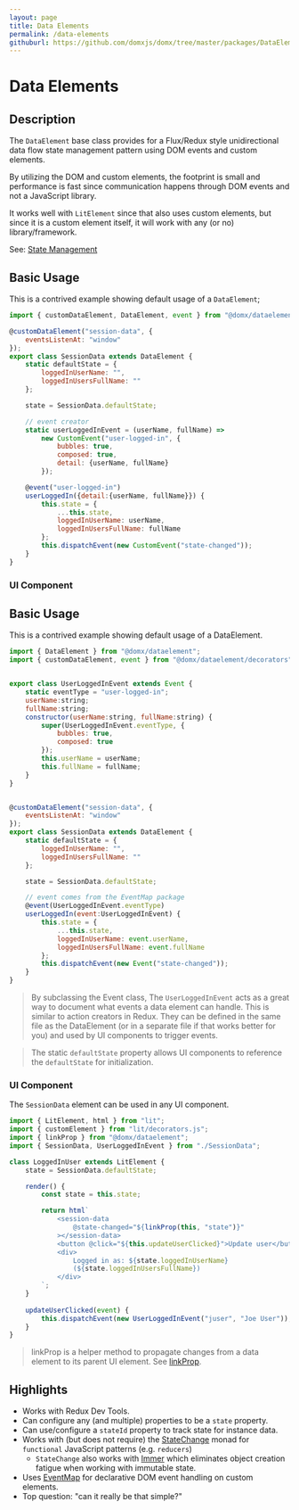 ```yaml
---
layout: page
title: Data Elements
permalink: /data-elements
githuburl: https://github.com/domxjs/domx/tree/master/packages/DataElement
---
```

# Data Elements

## Description
The `DataElement` base class provides for a Flux/Redux style unidirectional data flow state management
pattern using DOM events and custom elements.

By utilizing the DOM and custom elements, the footprint is small and 
performance is fast since communication happens through
DOM events and not a JavaScript library.

It works well with `LitElement` since that also uses custom elements,
but since it is a custom element itself, it will work with any (or no)
library/framework.

See: <a href="/state-management">State Management</a>


## Basic Usage
This is a contrived example showing default usage of a `DataElement`;

```js
import { customDataElement, DataElement, event } from "@domx/dataelement";

@customDataElement("session-data", {
    eventsListenAt: "window"
});
export class SessionData extends DataElement {
    static defaultState = {
        loggedInUserName: "",
        loggedInUsersFullName: ""
    };

    state = SessionData.defaultState;

    // event creator
    static userLoggedInEvent = (userName, fullName) => 
        new CustomEvent("user-logged-in", {
            bubbles: true,
            composed: true,
            detail: {userName, fullName}
        });

    @event("user-logged-in")
    userLoggedIn({detail:{userName, fullName}}) {
        this.state = {
            ...this.state,
            loggedInUserName: userName,
            loggedInUsersFullName: fullName
        };
        this.dispatchEvent(new CustomEvent("state-changed"));
    }
}
```

### UI Component
## Basic Usage
This is a contrived example showing default usage of a DataElement.

```js
import { DataElement } from "@domx/dataelement";
import { customDataElement, event } from "@domx/dataelement/decorators";


export class UserLoggedInEvent extends Event {
    static eventType = "user-logged-in";
    userName:string;
    fullName:string;
    constructor(userName:string, fullName:string) {
        super(UserLoggedInEvent.eventType, {
            bubbles: true,
            composed: true
        });
        this.userName = userName;
        this.fullName = fullName;
    }
}


@customDataElement("session-data", {
    eventsListenAt: "window"
});
export class SessionData extends DataElement {
    static defaultState = {
        loggedInUserName: "",
        loggedInUsersFullName: ""
    };

    state = SessionData.defaultState;

    // event comes from the EventMap package
    @event(UserLoggedInEvent.eventType)
    userLoggedIn(event:UserLoggedInEvent) {
        this.state = {
            ...this.state,
            loggedInUserName: event.userName,
            loggedInUsersFullName: event.fullName
        };
        this.dispatchEvent(new Event("state-changed"));
    }
}
```
> By subclassing the Event class, The `UserLoggedInEvent` acts 
as a great way to document what events a data element can handle.
This is similar to action creators in Redux. They can be defined
in the same file as the DataElement (or in a separate file
if that works better for you) and used by UI components
to trigger events.

> The static `defaultState` property allows UI components
to reference the `defaultState` for initialization.

### UI Component
The `SessionData` element can be used in any UI component.

```js
import { LitElement, html } from "lit";
import { customElement } from "lit/decorators.js";
import { linkProp } from "@domx/dataelement";
import { SessionData, UserLoggedInEvent } from "./SessionData";

class LoggedInUser extends LitElement {
    state = SessionData.defaultState;

    render() {
        const state = this.state;

        return html`
            <session-data
                @state-changed="${linkProp(this, "state")}"
            ></session-data>
            <button @click="${this.updateUserClicked}">Update user</button>
            <div>
                Logged in as: ${state.loggedInUserName}
                (${state.loggedInUsersFullName})
            </div>
        `;
    }
    
    updateUserClicked(event) {
        this.dispatchEvent(new UserLoggedInEvent("juser", "Joe User"));
    }
}
```
> linkProp is a helper method to propagate changes from a data element to its
parent UI element. See [linkProp](https://github.com/domxjs/domx/tree/master/packages/linkProp).


## Highlights
- Works with Redux Dev Tools.
- Can configure any (and multiple) properties to be a `state` property.
- Can use/configure a `stateId` property to track state for instance data.
- Works with (but does not require) the [StateChange](https://github.com/domxjs/domx/tree/master/packages/StateChange) monad for `functional` JavaScript patterns (e.g. `reducers`)
  - `StateChange` also works with [Immer](https://github.com/immerjs/immer) which
  eliminates object creation fatigue when working with immutable state.
- Uses [EventMap](https://github.com/domxjs/domx/tree/master/packages/EventMap)
for declarative DOM event handling on custom elements.
- Top question: "can it really be that simple?"
